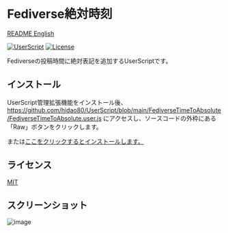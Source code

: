 # Fediverse絶対時刻

[README English](./README.md)

[![UserScript](https://img.shields.io/badge/Framework-UserScript-blue.svg)](https://en.wikipedia.org/wiki/Userscript)
[![License](https://img.shields.io/github/license/hidao80/UserScript)](/LICENSE)

Fediverseの投稿時間に絶対表記を追加するUserScriptです。 

## インストール

UserScript管理拡張機能をインストール後、https://github.com/hidao80/UserScript/blob/main/FediverseTimeToAbsolute/FediverseTimeToAbsolute.user.js にアクセスし、ソースコードの外枠にある「Raw」ボタンをクリックします。

または[ここをクリックするとインストールします。](https://github.com/hidao80/UserScript/raw/main/FediverseTimeToAbsolute/FediverseTimeToAbsolute.user.js)

## ライセンス

[MIT](/LICENSE)

## スクリーンショット

![image](https://user-images.githubusercontent.com/8155294/218209754-58522d7d-9b83-43b7-9e92-b3b710dfddc9.png)
